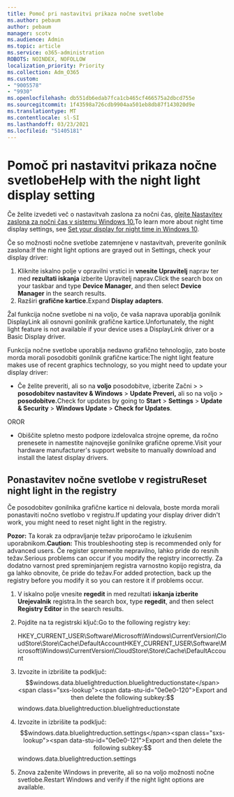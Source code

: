 ```yaml
---
title: Pomoč pri nastavitvi prikaza nočne svetlobe
ms.author: pebaum
author: pebaum
manager: scotv
ms.audience: Admin
ms.topic: article
ms.service: o365-administration
ROBOTS: NOINDEX, NOFOLLOW
localization_priority: Priority
ms.collection: Adm_O365
ms.custom:
- "9005578"
- "9930"
ms.openlocfilehash: db551db6edab7fca1cb465cf466575a2dbcd755e
ms.sourcegitcommit: 1f43598a726cdb9904aa501eb8db87f143020d9e
ms.translationtype: MT
ms.contentlocale: sl-SI
ms.lasthandoff: 03/23/2021
ms.locfileid: "51405181"
---
```

# <a name="help-with-the-night-light-display-setting"></a><span data-ttu-id="0e0e0-102">Pomoč pri nastavitvi prikaza nočne svetlobe</span><span class="sxs-lookup"><span data-stu-id="0e0e0-102">Help with the night light display setting</span></span>

<span data-ttu-id="0e0e0-103">Če želite izvedeti več o nastavitvah zaslona za nočni čas, [glejte Nastavitev zaslona za nočni čas v sistemu Windows 10.](https://support.microsoft.com/windows/set-your-display-for-night-time-in-windows-10-18fe903a-e0a1-8326-4c68-fd23d7aaf136)</span><span class="sxs-lookup"><span data-stu-id="0e0e0-103">To learn more about night time display settings, see [Set your display for night time in Windows 10](https://support.microsoft.com/windows/set-your-display-for-night-time-in-windows-10-18fe903a-e0a1-8326-4c68-fd23d7aaf136).</span></span>

<span data-ttu-id="0e0e0-104">Če so možnosti nočne svetlobe zatemnjene v nastavitvah, preverite gonilnik zaslona:</span><span class="sxs-lookup"><span data-stu-id="0e0e0-104">If the night light options are grayed out in Settings, check your display driver:</span></span> 

1. <span data-ttu-id="0e0e0-105">Kliknite iskalno polje v opravilni vrstici in **vnesite Upravitelj** naprav ter med **rezultati iskanja** izberite Upravitelj naprav.</span><span class="sxs-lookup"><span data-stu-id="0e0e0-105">Click the search box on your taskbar and type **Device Manager**, and then select **Device Manager** in the search results.</span></span>
1. <span data-ttu-id="0e0e0-106">Razširi **grafične kartice.**</span><span class="sxs-lookup"><span data-stu-id="0e0e0-106">Expand **Display adapters**.</span></span> 

<span data-ttu-id="0e0e0-107">Žal funkcija nočne svetlobe ni na voljo, če vaša naprava uporablja gonilnik DisplayLink ali osnovni gonilnik grafične kartice.</span><span class="sxs-lookup"><span data-stu-id="0e0e0-107">Unfortunately, the night light feature is not available if your device uses a DisplayLink driver or a Basic Display driver.</span></span>

<span data-ttu-id="0e0e0-108">Funkcija nočne svetlobe uporablja nedavno grafično tehnologijo, zato boste morda morali posodobiti gonilnik grafične kartice:</span><span class="sxs-lookup"><span data-stu-id="0e0e0-108">The night light feature makes use of recent graphics technology, so you might need to update your display driver:</span></span>  

- <span data-ttu-id="0e0e0-109">Če želite preveriti, ali so na **voljo** posodobitve, izberite Začni  >    >  **posodobitev nastavitev & Windows**  >  **Update Preveri,** ali so na voljo  >  **posodobitve.**</span><span class="sxs-lookup"><span data-stu-id="0e0e0-109">Check for updates by going to **Start** > **Settings** > **Update & Security** > **Windows Update** > **Check for Updates**.</span></span>  

<span data-ttu-id="0e0e0-110">OR</span><span class="sxs-lookup"><span data-stu-id="0e0e0-110">OR</span></span>

- <span data-ttu-id="0e0e0-111">Obiščite spletno mesto podpore izdelovalca strojne opreme, da ročno prenesete in namestite najnovejše gonilnike grafične opreme.</span><span class="sxs-lookup"><span data-stu-id="0e0e0-111">Visit your hardware manufacturer's support website to manually download and install the latest display drivers.</span></span>

## <a name="reset-night-light-in-the-registry"></a><span data-ttu-id="0e0e0-112">Ponastavitev nočne svetlobe v registru</span><span class="sxs-lookup"><span data-stu-id="0e0e0-112">Reset night light in the registry</span></span>

<span data-ttu-id="0e0e0-113">Če posodobitev gonilnika grafične kartice ni delovala, boste morda morali ponastaviti nočno svetlobo v registru.</span><span class="sxs-lookup"><span data-stu-id="0e0e0-113">If updating your display driver didn't work, you might need to reset night light in the registry.</span></span>  

<span data-ttu-id="0e0e0-114">**Pozor:** Ta korak za odpravljanje težav priporočamo le izkušenim uporabnikom.</span><span class="sxs-lookup"><span data-stu-id="0e0e0-114">**Caution:** This troubleshooting step is recommended only for advanced users.</span></span> <span data-ttu-id="0e0e0-115">Če register spremenite nepravilno, lahko pride do resnih težav.</span><span class="sxs-lookup"><span data-stu-id="0e0e0-115">Serious problems can occur if you modify the registry incorrectly.</span></span> <span data-ttu-id="0e0e0-116">Za dodatno varnost pred spreminjanjem registra varnostno kopijo registra, da ga lahko obnovite, če pride do težav.</span><span class="sxs-lookup"><span data-stu-id="0e0e0-116">For added protection, back up the registry before you modify it so  you can restore it if problems occur.</span></span>

1. <span data-ttu-id="0e0e0-117">V iskalno polje vnesite **regedit** in med rezultati **iskanja izberite Urejevalnik** registra.</span><span class="sxs-lookup"><span data-stu-id="0e0e0-117">In the search box, type **regedit**, and then select **Registry Editor** in the search results.</span></span>

1. <span data-ttu-id="0e0e0-118">Pojdite na ta registrski ključ:</span><span class="sxs-lookup"><span data-stu-id="0e0e0-118">Go to the following registry key:</span></span> 

    <span data-ttu-id="0e0e0-119">HKEY_CURRENT_USER\Software\Microsoft\Windows\CurrentVersion\CloudStore\Store\Cache\DefaultAccount</span><span class="sxs-lookup"><span data-stu-id="0e0e0-119">HKEY_CURRENT_USER\Software\Microsoft\Windows\CurrentVersion\CloudStore\Store\Cache\DefaultAccount</span></span>

1. <span data-ttu-id="0e0e0-120">Izvozite in izbrišite ta podključ:$$windows.data.bluelightreduction.bluelightreductionstate</span><span class="sxs-lookup"><span data-stu-id="0e0e0-120">Export and then delete the following subkey:$$windows.data.bluelightreduction.bluelightreductionstate</span></span>

1. <span data-ttu-id="0e0e0-121">Izvozite in izbrišite ta podključ:$$windows.data.bluelightreduction.settings</span><span class="sxs-lookup"><span data-stu-id="0e0e0-121">Export and then delete the following subkey:$$windows.data.bluelightreduction.settings</span></span>

1. <span data-ttu-id="0e0e0-122">Znova zaženite Windows in preverite, ali so na voljo možnosti nočne svetlobe.</span><span class="sxs-lookup"><span data-stu-id="0e0e0-122">Restart Windows and verify if the night light options are available.</span></span>


